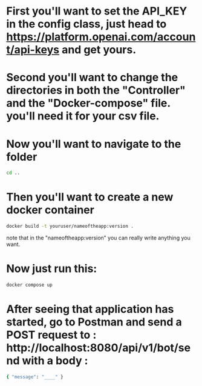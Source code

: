 # First you'll want to set the API_KEY in the config class, just head to https://platform.openai.com/account/api-keys and get yours.

# Second you'll want to change the directories in both the "Controller" and the "Docker-compose" file. you'll need it for your csv file.

# Now you'll want to navigate to the folder
```bash
cd ..
```

# Then you'll want to create a new docker container
```bash
docker build -t youruser/nameoftheapp:version .
```
note that in the "nameoftheapp:version" you can really write anything you want.

# Now just run this:
```bash
docker compose up
```

# After seeing that application has started, go to Postman and send a POST request to : http://localhost:8080/api/v1/bot/send with a body :
```bash
{ "message": "____" }
```
